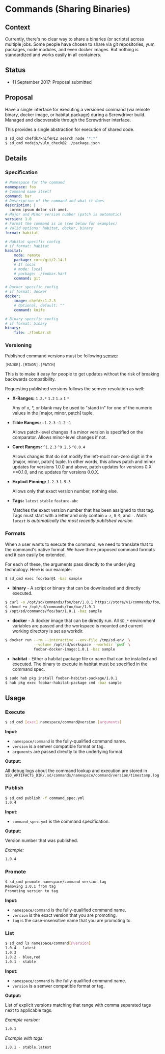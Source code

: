 # Commands (Sharing Binaries)

## Context

Currently, there's no clear way to share a binaries (or scripts) across multiple jobs.  Some people have chosen to share via git repositories, yum packages, node modules, and even docker images.  But nothing is standardized and works easily in all containers.

## Status

- 11 September 2017: Proposal submitted

## Proposal

Have a single interface for executing a versioned command (via remote binary, docker image, or habitat package) during a Screwdriver build.  Managed and discoverable through the Screwdriver interface.

This provides a single abstraction for execution of shared code.

```bash
$ sd_cmd chefdk/knife@12 search node '*:*'
$ sd_cmd nodejs/vuln_check@2 ./package.json
```

## Details

### Specification

```yaml
# Namespace for the command
namespace: foo
# Command name itself
command: bar
# Description of the command and what it does
description: |
  Lorem ipsum dolor sit amet.
# Major and Minor version number (patch is automatic)
version: 1.0
# Format the command is in (see below for examples)
# Valid options: habitat, docker, binary
format: habitat

# Habitat specific config
# if format: habitat
habitat:
    mode: remote
    package: core/git/2.14.1
    # If local
    # mode: local
    # package: ./foobar.hart
    command: git

# Docker specific config
# if format: docker
docker:
    image: chefdk:1.2.3
    # Optional, default: ""
    command: knife

# Binary specific config
# if format: binary
binary:
    file: ./foobar.sh
```

### Versioning

Published command versions must be following [semver](http://semver.org)

    [MAJOR].[MINOR].[PATCH]

This is to make it easy for people to get updates without the risk of breaking backwards compatibility.

Requesting published versions follows the semver resolution as well:

 - **X-Ranges:** `1.2.*` `1.2` `1.x` `1` `*`

    Any of x, *, or blank may be used to "stand in" for one of the numeric values in the [major, minor, patch] tuple.

 - **Tilde Ranges:** `~1.2.3` `~1.2` `~1`

    Allows patch-level changes if a minor version is specified on the comparator. Allows minor-level changes if not.

 - **Caret Ranges:** `^1.2.3` `^0.2.5` `^0.0.4`

    Allows changes that do not modify the left-most non-zero digit in the [major, minor, patch] tuple. In other words, this allows patch and minor updates for versions 1.0.0 and above, patch updates for versions 0.X >=0.1.0, and no updates for versions 0.0.X.

 - **Explicit Pinning:** `1.2.3` `1.5.3`

    Allows only that exact version number, nothing else.

 - **Tags:** `latest` `stable` `feature-abc`

    Matches the exact version number that has been assigned to that tag. Tags must start with a letter and only contain `a-z`, `0-9`, and `-`. *Note: `latest` is automatically the most recently published version.*

### Formats

When a user wants to execute the command, we need to translate that to the command's native format.  We have three proposed command formats and it can easily be extended.

For each of these, the arguments pass directly to the underlying technology.  Here is our example:

```bash
$ sd_cmd exec foo/bar@1 -baz sample
```

 - **binary** - A script or binary that can be downloaded and directly executed.

```bash
$ curl -o /opt/sd/commands/foo/bar/1.0.1 https://store/v1/commands/foo/bar/1.0.1
$ chmod +x /opt/sd/commands/foo/bar/1.0.1
$ /opt/sd/commands/foo/bar/1.0.1 -baz sample
```

 - **docker** - A docker image that can be directly run.  All `SD_*` environment variables are passed and the workspace is mounted and current working directory is set as workdir.

```bash
$ docker run --rm --interactive --env-file /tmp/sd-env  \
             --volume /opt/sd/workspace --workdir `pwd` \
             foobar-docker-image:1.0.1 -baz sample
```

 - **habitat** - Either a habitat package file or name that can be installed and executed.  The binary to execute in habitat must be specified in the command spec.

```bash
$ sudo hab pkg install foobar-habitat-package/1.0.1
$ hab pkg exec foobar-habitat-package cmd -baz sample
```

## Usage

### Execute

```bash
$ sd_cmd [exec] namespace/command@version [arguments]
```

**Input:**

 - `namespace/command` is the fully-qualified command name.
 - `version` is a semver compatible format or tag.
 - `arguments` are passed directly to the underlying format.

**Output:**

All debug logs about the command lookup and execution are stored in `$SD_ARTIFACTS_DIR/.sd/commands/namespace/command/version/timestamp.log`
### Publish

```bash
$ sd_cmd publish -f command_spec.yml
1.0.4
```

**Input:**

 - `command_spec.yml` is the command specification.

**Output:**

Version number that was published.

*Example:*

```bash
1.0.4
```

### Promote

```bash
$ sd_cmd promote namespace/command version tag
Removing 1.0.1 from tag
Promoting version to tag
```

**Input:**

 - `namespace/command` is the fully-qualified command name.
 - `version` is the exact version that you are promoting.
 - `tag` is the case-insensitive name that you are promoting to.

### List

```bash
$ sd_cmd ls namespace/command[@version]
1.0.4 - latest
1.0.3
1.0.2 - blue,red
1.0.1 - stable
```

**Input:**

 - `namespace/command` is the fully-qualified command name.
 - `version` is a semver compatible format or tag.

**Output:**

List of explicit versions matching that range with comma separated tags next to applicable tags.

*Example version:*

```bash
1.0.1
```

*Example with tags:*

```bash
1.0.1 - stable,latest
```

